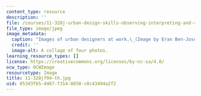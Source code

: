 ```yaml
---
content_type: resource
description: ''
file: /courses/11-328j-urban-design-skills-observing-interpreting-and-representing-the-city-fall-2004/853d3f65d467f3148650c8c43494a2f2_11-328jf04-th.jpg
file_type: image/jpeg
image_metadata:
  caption: "Images of urban designers at work.\_(Image by Eran Ben-Joseph.)"
  credit: ''
  image-alt: A collage of four photos.
learning_resource_types: []
license: https://creativecommons.org/licenses/by-nc-sa/4.0/
ocw_type: OCWImage
resourcetype: Image
title: 11-328jf04-th.jpg
uid: 853d3f65-d467-f314-8650-c8c43494a2f2
---
```

